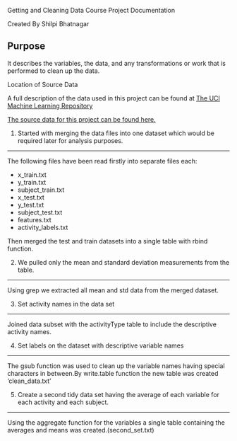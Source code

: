Getting and Cleaning Data Course Project Documentation


Created By Shilpi Bhatnagar

Purpose
-----------

It describes the variables, the data, and any transformations or work that is performed to clean up the data.


Location of Source Data

A full description of the data used in this project can be found at [The UCI Machine Learning Repository](http://archive.ics.uci.edu/ml/datasets/Human+Activity+Recognition+Using+Smartphones)

[The source data for this project can be found here.](https://d396qusza40orc.cloudfront.net/getdata%2Fprojectfiles%2FUCI%20HAR%20Dataset.zip)


1. Started with merging the data files into one dataset which would be required later for analysis purposes.
---------------------------------------------------------------
The following files have been read firstly into separate files each:
- x_train.txt
- y_train.txt
- subject_train.txt
- x_test.txt
- y_test.txt
- subject_test.txt
- features.txt
- activity_labels.txt


Then merged the test and train datasets into a single table with rbind function.

2. We pulled only the mean and standard deviation measurements from the table. 
-----------------------------------------------------------------------------------------

Using grep we extracted all mean and std data from the merged dataset.


3. Set activity names in the data set
------------------------------------------------------------------------
Joined data subset with the activityType table to include the descriptive activity names. 

4. Set labels on the dataset with descriptive variable names
--------------------------------------------------------------------
The gsub function was used to clean up the variable names having special characters in between.By write.table function the new table was created ‘clean_data.txt’ 

5. Create a second tidy data set having the average of each variable for each activity and each subject. 
----------------------------------------------------------------------------------------
Using the aggregate function for the variables a single table containing the averages and means was created.(second_set.txt)


